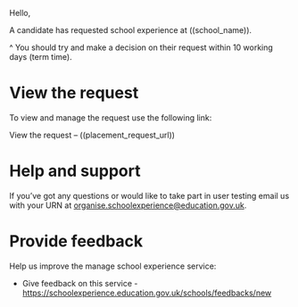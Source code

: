 Hello,

A candidate has requested school experience at ((school_name)).

^ You should try and make a decision on their request within 10 working days (term time).

# View the request 
 
To view and manage the request use the following link:

View the request – ((placement_request_url))

# Help and support
 
If you’ve got any questions or would like to take part in user testing email us with your URN at organise.schoolexperience@education.gov.uk.

# Provide feedback

Help us improve the manage school experience service:

* Give feedback on this service - https://schoolexperience.education.gov.uk/schools/feedbacks/new